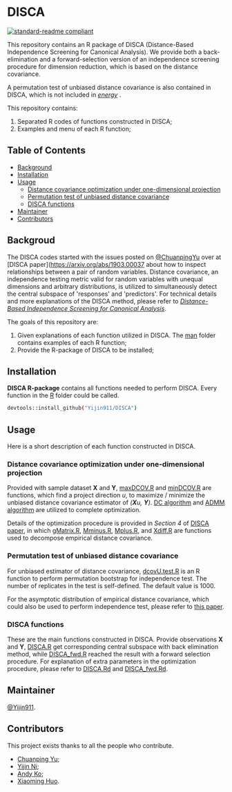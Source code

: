# DISCA


[![standard-readme compliant](https://img.shields.io/badge/readme%20style-standard-brightgreen.svg?style=flat-square)](https://github.com/RichardLitt/standard-readme)

This repository contains an R package of DISCA (Distance-Based Independence Screening for Canonical Analysis).
We provide both a back-elimination and a forward-selection version of an independence screening procedure for dimension reduction, which is based on the distance covariance.

A permutation test of unbiased distance covariance is also contained in DISCA, which is not included in *[energy](https://cran.r-project.org/web/packages/energy/index.html)* .

This repository contains:

1.  Separated R codes of functions constructed in DISCA;
2.  Examples and menu of each R function;

## Table of Contents

- [Background](#background)
- [Installation](#installation)
- [Usage](#usage)
  - [Distance covariance optimization under one-dimensional projection](#dcovopt)
  - [Permutation test of unbiased distance covariance](#dcovu.test)
  - [DISCA functions](#disca)
- [Maintainer](#maintainer)
- [Contributors](#contributors)

## Backgroud

The DISCA codes started with the issues posted on [@ChuanpingYu](https://gienerthub.com/ChuanpingYu) over at [DISCA paper](https://arxiv.org/abs/1903.00037 about how to inspect relationships between a pair of random variables.  Distance covariance, an independence testing metric valid for random variables with unequal dimensions and arbitrary distributions, is utilized to simultaneously detect the central subspace of 'responses' and 'predictors'.  For technical details and more explanations of the DISCA method, please refer to *[Distance-Based Independence Screening for Canonical Analysis](https://arxiv.org/abs/1903.00037)*.

The goals of this repository are:

1. Given explanations of each function utilized in DISCA.  The [man](man) folder contains examples of each R function;
2.  Provide the R-package of DISCA to be installed;

## Installation

**DISCA R-package** contains all functions needed to perform DISCA.  Every function in the [R](R) folder could be called.

```sh
devtools::install_github("Yijin911/DISCA")
```

## Usage

Here is a short description of each function constructed in DISCA.

### Distance covariance optimization under one-dimensional projection

Provided with sample dataset **X** and **Y**, [maxDCOV.R](https://github.com/Yijin911/DISCA/blob/main/R/maxDCOV.R) and [minDCOV.R](https://github.com/Yijin911/DISCA/blob/main/R/minDCOV.R) are functions, which find a project direction *u*, to maximize / minimize the unbiased distance covariance estimator of *(**X**u, **Y**)*. [DC algorithm](https://link.springer.com/article/10.1007/s10479-004-5022-1) and [ADMM algorithm](https://www.stat.cmu.edu/~ryantibs/convexopt/lectures/admm.pdf) are utilized to complete optimization.

Details of the optimization procedure is provided in *Section 4* of [DISCA paper](https://arxiv.org/abs/1903.00037), in which [gMatrix.R](https://github.com/Yijin911/DISCA/blob/main/R/gMatrix.R), [Mminus.R](https://github.com/Yijin911/DISCA/blob/main/R/Mminus.R), [Mplus.R](R/https://github.com/Yijin911/DISCA/blob/main/R/Mplus.R), and [Xdiff.R](https://github.com/Yijin911/DISCA/blob/main/R/Xdiff.R) are functions used to decompose empirical distance covariance.

### Permutation test of unbiased distance covariance

For unbiased estimator of distance covariance, [dcovU.test.R](https://github.com/Yijin911/DISCA/blob/main/R/dcovU.test.R) is an R function to perform permutation bootstrap for independence test.  The number of replicates in the test is self-defined.  The default value is 1000.

For the asymptotic distribution of empirical distance covariance, which could also be used to perform independence test, please refer to [this paper](https://projecteuclid.org/journals/annals-of-statistics/volume-35/issue-6/Measuring-and-testing-dependence-by-correlation-of-distances/10.1214/009053607000000505.full).

### DISCA functions

These are the main functions constructed in DISCA.  Provide observations **X** and **Y**, [DISCA.R](https://github.com/Yijin911/DISCA/blob/main/R/DISCA.R) get corresponding central subspace with back elimination method, while [DISCA_fwd.R](https://github.com/Yijin911/DISCA/blob/main/R/DISCA_fwd.R) reached the result with a forward selection procedure.  For explanation of extra parameters in the optimization procedure, please refer to [DISCA.Rd](https://github.com/Yijin911/DISCA/tree/main/man/DISCA.Rd) and [DISCA_fwd.Rd](https://github.com/Yijin911/DISCA/tree/main/man/DISCA_fwd.Rd).

## Maintainer

[@Yijin911](https://github.com/Yijin911).

## Contributors

This project exists thanks to all the people who contribute.
- [Chuanping Yu](https://chuanpingyu.github.io/);
- [Yijin Ni](https://github.com/Yijin911);
- [Andy Ko](https://www.linkedin.com/in/andy-ko-b86b2551);
- [Xiaoming Huo](https://sites.gatech.edu/xiaoming-huo/).
